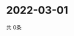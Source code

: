 # 2022-03-01
  共 0条

  <!-- BEGIN -->
  <!-- 最后更新时间Tue Mar 01 2022 17:09:13 GMT+0000 (Coordinated Universal Time) -->
  
  <!-- END -->
  
  
